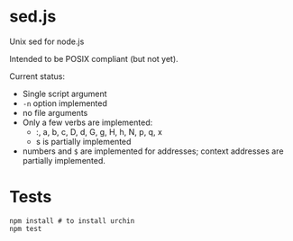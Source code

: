 # sed.js

Unix sed for node.js

Intended to be POSIX compliant (but not yet).

Current status:
 * Single script argument
 * `-n` option implemented
 * no file arguments
 * Only a few verbs are implemented:
   * :, a, b, c, D, d, G, g, H, h, N, p, q, x
   * s is partially implemented
 * numbers and `$` are implemented for addresses; context addresses are partially implemented.

# Tests

    npm install # to install urchin
    npm test


